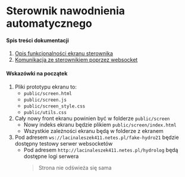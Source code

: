 # Sterownik nawodnienia automatycznego

#### Spis treści dokumentacji
1. [Opis funkcjonalności ekranu sterownika](https://github.com/syntaxerro/hydro21/blob/main/docs/screen.md)
2. [Komunikacja ze sterownikiem poprzez websocket](https://github.com/syntaxerro/hydro21/blob/main/docs/websocket.md)

#### Wskazówki na początek
1. Pliki prototypu ekranu to:
    * `public/screen.html`
    * `public/screen.js`
    * `public/screen_style.css`
    * `public/utils.css`
2. Cały nowy front ekranu powinien być w folderze `public/screen`
    * Nowy indeks ekranu będzie plikiem `public/screen/index.html`
    * Wszystkie zależności ekranu będą w folderze z ekranem
3. Pod adresem `ws://lacinaleszek411.netes.pl/fake-hydro21` będzie dostępny testowy serwer websocketów
    * Pod adresem `http://lacinaleszek411.netes.pl/hydrolog` będą dostępne logi serwera
        > Strona nie odświeża się sama
    
